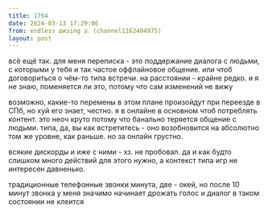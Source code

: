 ```yaml
---
title: 1764
date: 2024-03-13 17:29:06
from: endless шизing ⍼ (channel1162404975)
layout: post
---
```


всё ещё так. для меня переписка - это поддержание диалога с людьми, с которыми у тебя и так частое оффлайновое общение. 
или чтоб договориться о чём-то типа встречи.
на расстоянии - крайне редко. и я не знаю, поменяется ли это, потому что сам изменений не вижу

возможно, какие-то перемены в этом плане произойдут при переезде в СПб, но хуй его знает, честно. я в онлайне в основном чтоб потреблять контент. 
это неоч круто потому что банально теряется общение с людьми. типа, да, вы как встретитесь - оно возобновится на абсолютно том же уровне, как раньше. но за онлайн грустно.

всякие дискорды и иже с ними - хз. не пробовал. да и как будто слишком много действий для этого нужно, а контекст типа игр не интересен давненько.

традиционные телефонные звонки минута, две - окей, но после 10 минут звонка у меня значимо начинает дрожать голос и диалог в таком состоянии не клеится
